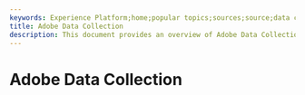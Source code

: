 ```yaml
---
keywords: Experience Platform;home;popular topics;sources;source;data collection
title: Adobe Data Collection
description: This document provides an overview of Adobe Data Collection source.
---
```

# Adobe Data Collection

